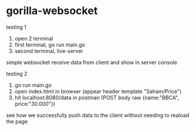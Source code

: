 # gorilla-websocket

testing 1 
1. open 2 terminal 
2. first terminal, go run main.go 
3. second terminal, live-server

simple websocket receive data from client and show in server console

testing 2
1. go run main.go 
2. open index.html in browser (appear header template "Saham/Price")
3. hit localhost:8080/data in postman (POST body raw {name:"BBCA", price:"30.000"})

see how we successfully push data to the client without needing to reaload the page 